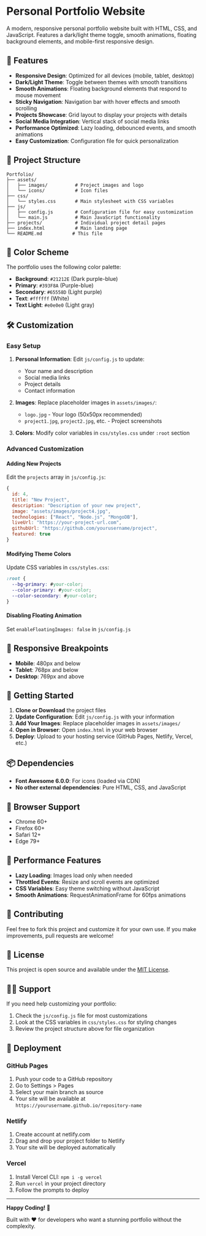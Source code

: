 # Personal Portfolio Website

A modern, responsive personal portfolio website built with HTML, CSS, and JavaScript. Features a dark/light theme toggle, smooth animations, floating background elements, and mobile-first responsive design.

## 🚀 Features

- **Responsive Design**: Optimized for all devices (mobile, tablet, desktop)
- **Dark/Light Theme**: Toggle between themes with smooth transitions
- **Smooth Animations**: Floating background elements that respond to mouse movement
- **Sticky Navigation**: Navigation bar with hover effects and smooth scrolling
- **Projects Showcase**: Grid layout to display your projects with details
- **Social Media Integration**: Vertical stack of social media links
- **Performance Optimized**: Lazy loading, debounced events, and smooth animations
- **Easy Customization**: Configuration file for quick personalization

## 📁 Project Structure

```
Portfolio/
├── assets/
│   ├── images/          # Project images and logo
│   └── icons/           # Icon files
├── css/
│   └── styles.css       # Main stylesheet with CSS variables
├── js/
│   ├── config.js        # Configuration file for easy customization
│   └── main.js          # Main JavaScript functionality
├── projects/            # Individual project detail pages
├── index.html           # Main landing page
└── README.md           # This file
```

## 🎨 Color Scheme

The portfolio uses the following color palette:
- **Background**: `#21212E` (Dark purple-blue)
- **Primary**: `#393F8A` (Purple-blue)
- **Secondary**: `#65558D` (Light purple)
- **Text**: `#ffffff` (White)
- **Text Light**: `#e0e0e0` (Light gray)

## 🛠️ Customization

### Easy Setup

1. **Personal Information**: Edit `js/config.js` to update:
   - Your name and description
   - Social media links
   - Project details
   - Contact information

2. **Images**: Replace placeholder images in `assets/images/`:
   - `logo.jpg` - Your logo (50x50px recommended)
   - `project1.jpg`, `project2.jpg`, etc. - Project screenshots

3. **Colors**: Modify color variables in `css/styles.css` under `:root` section

### Advanced Customization

#### Adding New Projects

Edit the `projects` array in `js/config.js`:

```javascript
{
  id: 4,
  title: "New Project",
  description: "Description of your new project",
  image: "assets/images/project4.jpg",
  technologies: ["React", "Node.js", "MongoDB"],
  liveUrl: "https://your-project-url.com",
  githubUrl: "https://github.com/yourusername/project",
  featured: true
}
```

#### Modifying Theme Colors

Update CSS variables in `css/styles.css`:

```css
:root {
  --bg-primary: #your-color;
  --color-primary: #your-color;
  --color-secondary: #your-color;
}
```

#### Disabling Floating Animation

Set `enableFloatingImages: false` in `js/config.js`

## 📱 Responsive Breakpoints

- **Mobile**: 480px and below
- **Tablet**: 768px and below
- **Desktop**: 769px and above

## 🚀 Getting Started

1. **Clone or Download** the project files
2. **Update Configuration**: Edit `js/config.js` with your information
3. **Add Your Images**: Replace placeholder images in `assets/images/`
4. **Open in Browser**: Open `index.html` in your web browser
5. **Deploy**: Upload to your hosting service (GitHub Pages, Netlify, Vercel, etc.)

## 📦 Dependencies

- **Font Awesome 6.0.0**: For icons (loaded via CDN)
- **No other external dependencies**: Pure HTML, CSS, and JavaScript

## 🔧 Browser Support

- Chrome 60+
- Firefox 60+
- Safari 12+
- Edge 79+

## 🎯 Performance Features

- **Lazy Loading**: Images load only when needed
- **Throttled Events**: Resize and scroll events are optimized
- **CSS Variables**: Easy theme switching without JavaScript
- **Smooth Animations**: RequestAnimationFrame for 60fps animations

## 🤝 Contributing

Feel free to fork this project and customize it for your own use. If you make improvements, pull requests are welcome!

## 📄 License

This project is open source and available under the [MIT License](LICENSE).

## 🙋‍♂️ Support

If you need help customizing your portfolio:

1. Check the `js/config.js` file for most customizations
2. Look at the CSS variables in `css/styles.css` for styling changes
3. Review the project structure above for file organization

## 🚀 Deployment

### GitHub Pages
1. Push your code to a GitHub repository
2. Go to Settings > Pages
3. Select your main branch as source
4. Your site will be available at `https://yourusername.github.io/repository-name`

### Netlify
1. Create account at netlify.com
2. Drag and drop your project folder to Netlify
3. Your site will be deployed automatically

### Vercel
1. Install Vercel CLI: `npm i -g vercel`
2. Run `vercel` in your project directory
3. Follow the prompts to deploy

---

**Happy Coding! 🎉**

Built with ❤️ for developers who want a stunning portfolio without the complexity.
